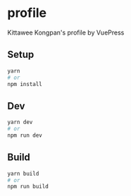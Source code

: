 # profile
Kittawee Kongpan's profile by VuePress

## Setup

```sh
yarn
# or
npm install
```

## Dev

```sh
yarn dev
# or
npm run dev
```

## Build

```sh
yarn build
# or
npm run build
```
